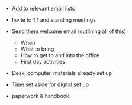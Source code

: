 - Add to relevant email lists
- Invite to 1:1 and standing meetings
- Send them welcome email (outlining all of this)
    - When
    - What to bring
    - How to get to and into the office
    - First day activities


- Desk, computer, materials already set up
- Time set aside for digital set up
- paperwork & handbook
